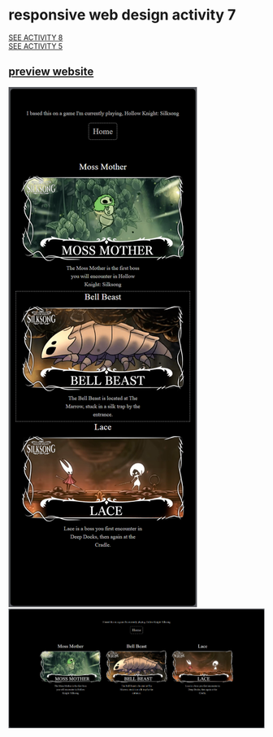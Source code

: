 # responsive web design activity 7
[SEE ACTIVITY 8](https://github.com/IMOitself/rwd-activity-7)
<br>
[SEE ACTIVITY 5](https://github.com/IMOitself/rwd-activity-5)
<br>
## [preview website](https://htmlpreview.github.io/?https://github.com/IMOitself/rwd-activity-6/blob/master/chisdog.html)
![mobile view](Screenshot%202025-09-17%20124307.png)
![desktop view](Screenshot%202025-09-17%20124339.png)
